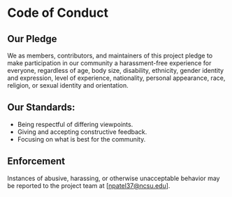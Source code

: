  
# Code of Conduct

## Our Pledge
We as members, contributors, and maintainers of this project pledge to make participation in our community a harassment-free experience for everyone, regardless of age, body size, disability, ethnicity, gender identity and expression, level of experience, nationality, personal appearance, race, religion, or sexual identity and orientation.

## Our Standards:
- Being respectful of differing viewpoints.
- Giving and accepting constructive feedback.
- Focusing on what is best for the community.

## Enforcement
Instances of abusive, harassing, or otherwise unacceptable behavior may be reported to the project team at [npatel37@ncsu.edu].